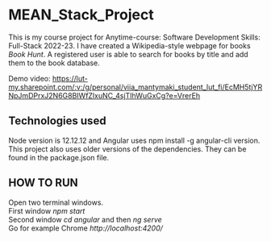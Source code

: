 # MEAN_Stack_Project  
This is my course project for Anytime-course: Software Development Skills: Full-Stack 2022-23. I have created a Wikipedia-style webpage for books *Book Hunt*.
A registered user is able to search for books by title and add them to the book database. 

Demo video: https://lut-my.sharepoint.com/:v:/g/personal/viia_mantymaki_student_lut_fi/EcMH5tjYRNpJmDPrxJ2N6G8BIWfZlxuNC_4sjTIhWuGxCg?e=VrerEh  

## Technologies used
Node version is 12.12.12 and Angular uses npm install -g angular-cli version. 
This project also uses older versions of the dependencies. They can be found in the package.json file. 

## HOW TO RUN  
Open two terminal windows.  
First window *npm start*  
Second window *cd angular* and then *ng serve*  
Go for example Chrome *http://localhost:4200/*
